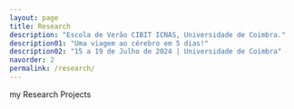 ```yaml
---
layout: page
title: Research
description: "Escola de Verão CIBIT ICNAS, Universidade de Coimbra."
description01: "Uma viagem ao cérebro em 5 dias!"
description02: "15 a 19 de Julho de 2024 | Universidade de Coimbra"
navorder: 2
permalink: /research/
---
```


my Research Projects